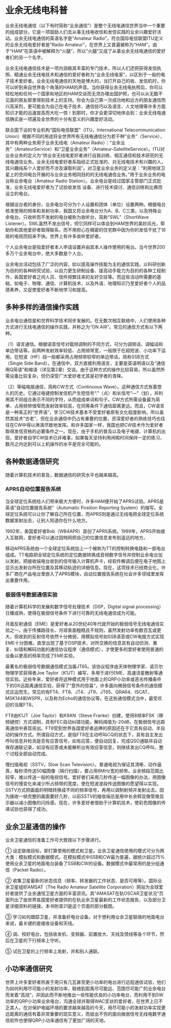 # 业余无线电科普

业余无线电通信（以下有时简称“业余通信”）是整个无线电通信世界当中一个重要的组成部分。它是一项鼓励人们去从事无线电收信和发信实践的业余兴趣爱好活动。业余无线电通信的英语名字是“Amateur Radio”，符合国际电信联盟ITU定义的业余无线电爱好者是“Radio Amateur”，在世界上又普遍被称为“HAM”。由于“HAM”在英语中被解释为“火腿”，所以“火腿”又成了从事业余无线电通信的爱好者们的另一个名字。

业余无线电通信技术是一项内涵极其丰富的专门技术，所以人们还把获得发信执照、精通业余无线电技术和通信的爱好者称为“业余无线电家”，以区别于一般的电子技术爱好者。业余无线电通信的天地是博大的，当打开自己的收、发信机时，你可以听到来自世界各个角落的HAM的声音。当你获得业余无线电执照后，你可以轻松地和任何一个国家和地区的HAM交谈而无须办理出国护照，也可以从无数不见面的朋友那里得到技术上的支持。你会为自己第一次成功地和远方的朋友通信而兴高采烈，更可能会为自己在电子技术、通信技巧以及语言、人文地理等许多方面知识才能的迅速提高而大吃一惊！到那时，你才会更深切地体会到：业余无线电通信确实是一项遍及全世界的十分有意义的兴趣爱好活动。

联合国下设的专业机构“国际电信联盟”（ITU，International Telecommunication Union）根据不同的用途将全世界所有无线电通信分为若干种“业务”（Service），其中有两种业务用于业余无线电（Amateur Radio）：“业余业务”（AmateurService）和“卫星业余业务”（Amateur-SatelliteService）。ITU对业余业务的定义为“供业余无线电爱好者进行自我训练、相互通信和技术研究的无线电通信业务。业余无线电爱好者系指经正式批准的、对无线电技术有兴趣的人，其兴趣纯系个人爱好而不涉及谋取利润”。对卫星业余业务的定义是：“利用地球卫星上的空间电台开展的与业余业务相同目的的无线电通信业务。”用于业余业务的电台称业余电台（Amateur Radio Station）。业余电台是经过国家主管部门正式批准，业余无线电爱好者为了试验收发信  设备、进行技术探讨、通信训练和比赛而设立的电台。

根据设台者的身份，业余电台可分为个人设置和团体（单位）设置两种。根据电台核准使用的频率和发射功率，我国又将业余电台分为A、B、C三类，以及特殊业余电台。只收听而不发射的电台被称为收听台，简称“SWL”（ShortWave Listener）。SWL虽然不发出信号，但它同样可以体会到HAM世界的美妙风光，帮助你和其他爱好者取得联系，而不用担心在稠密的住宅群中因为你的发信干扰了邻居的电视而招来不快。世界上有许多收听爱好者。

个人业余电台是指爱好者本人申请设置并由其本人操作使用的电台。当今世界200多万个业余电台中，绝大多数是个人台。

业余电台活动包括了广泛的内容，如以提高操作技能为主的通信实践，以科研创新为目的的各种研究试验，以自力更生研制设备、提高动手能力为目的的各种工程制作，各国爱好者之间人员、信件频繁往来的友好交往等。而这些活动所需要的基础，如电子、物理、通信、计算机技术，以及外语、地理知识乃至爱好者个人的品德素养，又促使爱好者不断地学习和提高。

##  多种多样的通信操作实践

业余电台通信是和世界科学技术同步发展的。在无数次相互联络中，人们使用各种方式进行无线电通信的操作实践，并称之为“ON AIR”。常见的通信方式有以下两种。

（1）语言通信。根据语音信号对载频调制的不同方式，可分为调频话、调幅话和单边带话等。前两种发射效率较低、占用频带宽，一般限于在超短波、小功率下运用。在短波（HF）段一般都采用占用频带较窄的单边带话，简称SSB方式（Single Side Band）。在通信中，双方直接利用语言，主要是英语明语以及“通信用Q简语”和缩语（详见第2章）交谈。由于这种方式的操作比较容易，所以虽然所需设备比较复杂，但仍深受广大爱好者尤其是初学者的青睐。

（2）等幅电报通信，简称CW方式（Continuous Wave）。这种通信方式有着悠久的历史。它通过电键控制发信机产生短信号“.”（点）和长信号“—”（划），并利用其不同组合表示不同的字符，从而组成单词和句子。CW方式所需设备最为简单、占用频带很窄而发射效率较高，在同等条件下通信距离更远。而且，CW语言是一种真正的“世界语”，学习CW技术基本不受爱好者原有文化程度影响，所以虽然其技术“古老”，但在业余通信中仍占有重要的位置，资深爱好者的熟练技巧也往往在CW中得以淋漓尽致地发挥。和许多国家一样，我国也把CW技术作为爱好者取得发信资格的必要条件之一。现在，由于手机的普及以及电子电键、计算机的出现，爱好者自学CW技术已非难事，如果每天坚持利用闲暇时间保持一定的练习，数月之内达到可以上机操作的水平是完全可能的。

## 各种数据通信研究

随着计算机技术的普及，数据通信的研究水平也越来越高。

### APRS自动位置报告系统

当全球定位系统给人们带来极大方便时，许多HAM便开始了APRS试验。APRS是英语“自动位置报告系统”（Automatic Position Reporting System）的缩写。全球定位系统可以让你了解自己所在位置，而APRS则是通过无线电把全球定位系统数据发射出去，让别人知道你在什么地方。

1992年，美国爱好者Bob（WB4APR）首创了APRS系统。1999年，APRS开始接入互联网，爱好者可以通过因特网把自己的位置信息发布到遥远的地方。

移动APRS系统由一个全球定位系统加上一个被称为TT的控制转换电路和一部电台组成。TT电路把全球定位系统的定位数据转换成音频数字信号并控制业余电台加以发射。把接收端电台收到的信号输入计算机声卡，经软件解调后便在电子地图上显示出发射台所在位置及其移动轨迹的详细信息。现在，这项技术已经商业化，许多厂商在产品电台里嵌入了APRS模块，自动位置报告系统在社会许多领域里发挥出重要作用。

### 极弱信号数据通信实验

随着计算机科学的发展和数字信号处理技术（DSP，Digital signal processing）日臻成熟，使得在极弱信号条件下进行可靠的无线电通信成为可能。

月面反射通信（EME）是爱好者从20世纪40年代就开始的极弱信号无线电通信实验之一。由于传播路径长、月球表面粗糙且不规则，虽然发射功率有数百瓦或更大，但收到的反射信号依然十分微弱，用模拟信号如SSB语音或CW电报方式实现EME十分困难。直至出现了基于DSP技术、对所交换的信息具有自动侦测、重复、纠错和解码功能的通信协议程序（通信模式），才使更多的爱好者使用普通的设备以更高的频率完成了EME实验。

最著名的极弱信号数据通信模式当属JT65。该协议程序由天体物理学家、诺贝尔物理学奖获得者Joe Taylor（K1JT）编写，多用于进行EME、高速流星散射等通信实验。近些年来，爱好者将这种模式用于地面上的QRP小功率或恶劣传播条件下的DX远距离通信实验，获得了“意外的惊喜”，许多面向微弱信号条件的通信模式应运而生。常见的有FT4、FT8、JT4、JT9、JT65、QRA64、ISCAT、MSK144和WSPR，以及称为Echo的通信协议等。在这些通信模式当中，最受欢迎的当属FT8。

FT8由K1JT（Joe Taylor）和K9AN（Steve Franke）创建，使用8频率FSK（移频键控）方式调制，具有FEC自动纠错功能，解码阈值为-20dB，在极弱信号远距离通信中表现突出。FT8受到世界各国爱好者追捧的原因还在于它具有自动、半自动的操作方式。所谓自动方式，是指FT8在主动呼叫CQ的状态下，具有自主发出呼叫信息并检测是否有应答信号，如有应答，便自动回复，完成QSO通联并自动保存通联记录，如没有应答或未能解析出有效应答信息，则继续发出CQ呼叫，整个过程全部自动完成。

慢扫描电视（SSTV，Slow Scan Television）。普通电视为保证其清晰、动作逼真，每秒须传送50幅图像（隔行扫描），要占用6MHz宽的频带。业余频段范围比较窄，难以传送一般的电视信号。爱好者们采用几秒传送一幅图像的办法，用图像信号的慢变化来减少所占频带的宽度，使在短波波段传送图像的愿望得以实现。SSTV方式把画面的明暗转换成不同的频率信号，再用以调制射频并发射出去。因为接收一帧完整的画面要好几秒，以前SSTV的接收端总是用中长余辉显像管做显示器以减小图像的闪烁感。现在，许多爱好者借助于计算机技术，使彩色图像的传递试验也获得了成功。

## 业余卫星通信的操作

业余卫星通信的准备工作可大致按以下步骤进行。

① 设定联络目标，即打算使用的模式和卫星。业余卫星通信使用的模式可分为两大类：模拟模式和数据模式。在模拟模式中SSB和CW最为普遍，据统计超过75%使用业余卫星的地面电台装备了SSB和CW的设备。数据模式中最常用的是分组通信（Packet Radio）。

② 收集卫星最新的状态信息（频率、转发器的工作状态、是否可用等）。国际业余卫星组织AMSAT（The Radio Amateur Satellite Corporation）网站为全球爱好者提供了业余通信卫星方面的丰富资讯。其“AMASAT在轨OSCAR卫星状况”页面列出了由世界各国爱好者提供的在轨业余卫星最新的工作状态报告，以及部分卫星详细资料的链接。本书附录21是这个页面的部分截图。

③ 学习如何跟踪卫星，并准备好电台设备。对于想利用业余卫星联络的地面电台来说，最关键的是接收设备和天线。

④ 调、校好电台，包括收发机、变频器、前置放大、天线及馈线等各个环节，然后在卫星的下行频率上守听。

⑤ 试在卫星的上行频率上发射，并和别人通联。

## 小功率通信研究

 世界上许多爱好者热衷于用只有几瓦甚至更小功率的电台进行远程通信试验，他们为如何利用尽可能小的发射功率，联络到距离尽可能远、范围尽可能广的业余电台而发着“高烧”，并因此而不断地推出一些性能优良的小功率电台，而利用不到5W功率的QRP小功率业余电台，沟通全球并取得WAC奖状的爱好者，在世界上已不乏其人。在对保护电磁环境的要求越来越高的今天，用尽可能小的发射功率实现更远距离的通信有着非常重要的现实意义，而层出不穷的面向微弱信号无线电数字通信软件也使得QRP小功率通信有了更加广阔的天地。 	